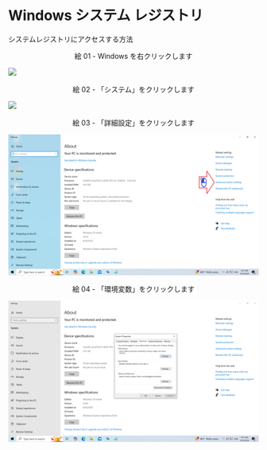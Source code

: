 # Windows システム レジストリ

システムレジストリにアクセスする方法

<div align="center">
絵 01 - Windows を右クリックします
</div>

![](Imagens/Windows-Registro-Modo1-Img01.png)

<div align="center">
絵 02 - 「システム」をクリックします
</div>

![](Imagens/Windows-Registro-Modo1-Img02.png)

<div align="center">
絵 03 - 「詳細設定」をクリックします
</div>

![](Imagens/Windows-Registro-Modo1-Img03.png)

<div align="center">
絵 04 - 「環境変数」をクリックします
</div>

![](Imagens/Windows-Registro-Modo1-Img04.png)

